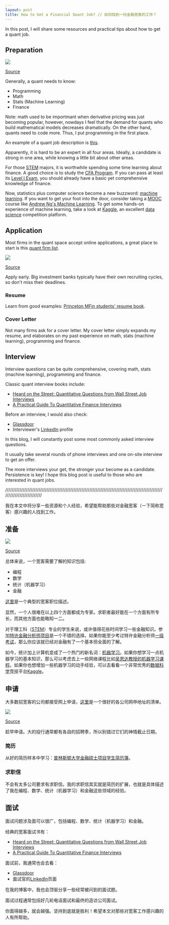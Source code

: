 ```yaml
---
layout: post
title: How to Get a Financial Quant Job? // 如何找到一份金融宽客的工作？
---
```


In this post, I will share some resources and practical tips about how to get a quant job.

## Preparation

![](/images/mathFinance.JPG)

[Source](http://www.quantuniversity.com/)

Generally, a quant needs to know:

- Programming
- Math
- Stats (Machine Learning)
- Finance

Note: math used to be importmant when derivative pricing was just becoming popular, however, nowdays I feel that the demand for quants who build mathematical models decreases dramatically. On the other hand, quants need to code more. Thus, I put programming in the first place.

An example of a quant job description is [this](https://careers.jpmorgan.com/careers/programs/qr-fulltime-associate).

Apparently, it is hard to be an expert in all four areas. Ideally, a candidate is strong in one area, while knowing a little bit about other areas.

For those [STEM](https://en.wikipedia.org/wiki/Science,_technology,_engineering,_and_mathematics) majors, it is worthwhile spending some time learning about finance. A good choice is to study the [CFA Program](https://www.cfainstitute.org/programs/cfaprogram/Pages/index.aspx). If you can pass at least its [Level I Exam](https://www.cfainstitute.org/programs/cfaprogram/exams/Pages/level_I_exam_prep.aspx), you should already have a basic yet comprehensive knowledge of finance.

Now, statistics plus computer science become a new buzzword: [machine learning](https://en.wikipedia.org/wiki/Machine_learning). If you want to get your foot into the door, consider taking a [MOOC](https://en.wikipedia.org/wiki/Massive_open_online_course) course like [Andrew Ng's Machine Learning](https://www.coursera.org/learn/machine-learning). To get some hands-on experience of machine learning, take a look at [Kaggle](https://www.kaggle.com/), an excellent [data science](https://en.wikipedia.org/wiki/Data_science) competition platform.

## Application

Most firms in the quant space accept online applications, a great place to start is this [quant firm list](https://www.quantnet.com/threads/quant-internship-and-graduate-recruitment-a-firms-list.10000/). 

![](/images/investmentbank.GIF)

[Source](https://www.quora.com/If-investment-bankers-are-so-rich-then-why-doesnt-everybody-become-one)

Apply early. Big investment banks typically have their own recruiting cycles, so don't miss their deadlines.

### Resume

Learn from good examples: [Princeton MFin students' resume book](http://bcf.princeton.edu/master-in-finance/mfin-directory/).

### Cover Letter

Not many firms ask for a cover letter. My cover letter simply expands my resume, and elaborates on my past experience on math, stats (machine learning), programming and finance.

## Interview

Interview questions can be quite comprehensive, covering math, stats (machine learning), programming and finance.

Classic quant interview books include:
- [Heard on the Street: Quantitative Questions from Wall Street Job Interviews](https://www.amazon.com/Heard-Street-Quantitative-Questions-Interviews/dp/0994103867)
- [A Practical Guide To Quantitative Finance Interviews](https://www.amazon.com/Practical-Guide-Quantitative-Finance-Interviews/dp/1438236662)

Before an interview, I would also check:

- [Glassdoor](https://www.glassdoor.com/index.htm)
- Interviewer's [LinkedIn](https://www.linkedin.com/) profile

In this blog, I will constantly post some most commonly asked interview questions.

It usually take several rounds of phone interviews and one on-site interview to get an offer.

The more interviews your get, the stronger your become as a candidate. Persistence is key! I hope this blog post is useful to those who are interested in quant jobs.

//////////////////////////////////////////////////////////////////////////////////////////////////////////////////////////

我在本文中将分享一些资源和个人经验，希望能帮助那些对金融宽客（一下简称宽客）感兴趣的人找到工作。

## 准备

![](/images/mathFinance.JPG)

[Source](http://www.quantuniversity.com/)

总体来说，一个宽客需要了解的知识包括:

- 编程
- 数学
- 统计（机器学习）
- 金融

[这里](https://careers.jpmorgan.com/careers/programs/qr-fulltime-associate)是一个典型的宽客职位描述。

显然，一个人很难在以上四个方面都成为专家。求职者最好能在一个方面有所专长，而其他方面也能略知一二。

对于理工科（[STEM](https://en.wikipedia.org/wiki/Science,_technology,_engineering,_and_mathematics)）专业的学生来说，或许值得花些时间学习一些金融知识。参加[特许金融分析师项目](https://www.cfainstitute.org/programs/cfaprogram/Pages/index.aspx)是一个不错的选择。如果你能至少考过特许金融分析师[一级考试](https://www.cfainstitute.org/programs/cfaprogram/exams/Pages/level_I_exam_prep.aspx)，那么你应该就已经对金融有了一个基本但全面的了解。

如今，统计加上计算机变成了一个热门的新名词：[机器学习](https://en.wikipedia.org/wiki/Machine_learning)。如果你想学习一点机器学习的基本知识，那么可以考虑去上一些网络课程比如[吴恩达教授的机器学习课程](https://www.coursera.org/learn/machine-learning)。如果你也想增加一些机器学习的动手经验，可以去看看一个非常优秀的[数据科学](https://en.wikipedia.org/wiki/Data_science)竞技平台[Kaggle](https://www.kaggle.com/)。

## 申请

大多数招宽客的公司都接受网上申请，[这里](https://www.quantnet.com/threads/quant-internship-and-graduate-recruitment-a-firms-list.10000/)是一个很好的各公司网申地址的清单。

![](/images/investmentbank.GIF)

[Source](https://www.quora.com/If-investment-bankers-are-so-rich-then-why-doesnt-everybody-become-one)

趁早申请。大的投行通常都有各自的招聘季，所以别错过它们的神情截止日期。

### 简历

从好的简历样本中学习：[普林斯顿大学金融硕士项目学生简历簿](http://bcf.princeton.edu/master-in-finance/mfin-directory/)。

### 求职信

不会有太多公司要求有求职信。我的求职信其实就是简历的扩展，也就是具体描述了我在编程、数学、统计（机器学习）和金融这些领域的经验。

## 面试

面试问题涉及面可以很广，包括编程、数学、统计（机器学习）和金融。

经典的宽客面试书有：
- [Heard on the Street: Quantitative Questions from Wall Street Job Interviews](https://www.amazon.com/Heard-Street-Quantitative-Questions-Interviews/dp/0994103867)
- [A Practical Guide To Quantitative Finance Interviews](https://www.amazon.com/Practical-Guide-Quantitative-Finance-Interviews/dp/1438236662)

面试前，我通常也会去看：

- [Glassdoor](https://www.glassdoor.com/index.htm)
- 面试官的[LinkedIn](https://www.linkedin.com/)页面

在我的博客中，我也会顶驱分享一些经常被问到的面试题。

面试过程通常包括好几轮电话面试和最终的造访公司面试。

你面得越多，就会越强。坚持到底就是胜利！希望本文对那些对宽客工作感兴趣的人有所帮助。

 
